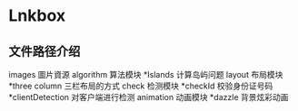 Lnkbox
====
文件路径介绍
---
images 圖片資源
algorithm 算法模块
	*Islands 计算岛屿问题
layout 布局模块
*three column 三栏布局的方式
check 检测模块
*checkId 校验身份证号码
*clientDetection 对客户端进行检测
animation 动画模块
*dazzle 背景炫彩动画  
